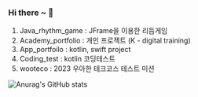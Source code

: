 ### Hi there ~ 👋

1. Java_rhythm_game : JFrame을 이용한 리듬게임
2. Academy_portfolio : 개인 프로젝트 (K - digital training)
3. App_portfoilo : kotlin, swift project
4. Coding_test : kotlin 코딩테스트
5. wooteco : 2023 우아한 테크코스 테스트 미션

<!--
**sungsik-git/sungsik-git** is a ✨ _special_ ✨ repository because its `README.md` (this file) appears on your GitHub profile.

Here are some ideas to get you started:

- 🔭 I’m currently working on ...
- 🌱 I’m currently learning ...
- 👯 I’m looking to collaborate on ...
- 🤔 I’m looking for help with ...
- 💬 Ask me about ...
- 📫 How to reach me: ...
- 😄 Pronouns: ...
- ⚡ Fun fact: ...
-->
![Anurag's GitHub stats](https://github-readme-stats.vercel.app/api?username=sungsik-git&show_icons=true&theme=radical)
